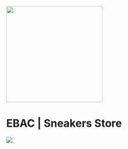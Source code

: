 <img src="../media/images/ebac-logo.png?raw=true" width="256">
  
# EBAC | Sneakers Store

<img src="../media/images/sneakers-store.png?raw=true">
